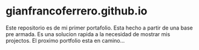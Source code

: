 # gianfrancoferrero.github.io

Este repositorio es de mi primer portafolio. Esta hecho a partir de una base pre armada.
Es una solucion rapida a la necesidad de mostrar mis projectos.
El proximo portfolio esta en camino...
